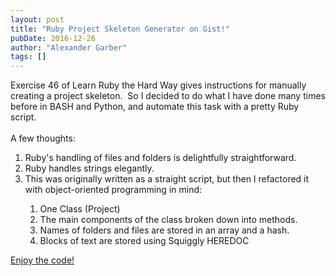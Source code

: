 ```yaml
---
layout: post
title: "Ruby Project Skeleton Generator on Gist!"
pubDate: 2016-12-26
author: "Alexander Garber"
tags: []
---
```


<div dir="ltr" style="text-align: left;" trbidi="on">
        <div dir="ltr" style="text-align: left;" trbidi="on">Exercise 46 of Learn Ruby the Hard Way gives instructions for manually creating a project skeleton.  So I decided to do what I have done many times before in BASH and Python, and
          automate this task with a pretty Ruby script.<br><br>A few thoughts:<br>
          <ol style="text-align: left;">
            <li>Ruby's handling of files and folders is delightfully straightforward.</li>
            <li>Ruby handles strings elegantly.</li>
            <li>This was originally written as a straight script, but then I refactored it with object-oriented programming in mind:</li>
            <ol>
              <li>One Class (Project)</li>
              <li>The main components of the class broken down into methods.</li>
              <li>Names of folders and files are stored in an array and a hash.</li>
              <li>Blocks of text are stored using Squiggly HEREDOC</li>
            </ol>
          </ol>
          <div><a href="https://gist.github.com/clockworkpc/dcd21faab1221600888e13079db0e96e/edit" target="_blank">Enjoy the code!</a></div>
        </div>
      </div>
